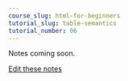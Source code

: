 ```yaml
---
course_slug: html-for-beginners
tutorial_slug: table-semantics
tutorial_number: 06
---
```

Notes coming soon.

[Edit these notes](https://github.com/howToCodeWell/course-notes)
